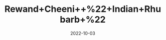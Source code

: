 ---
title: 'Rewand+Cheeni++%22+Indian+Rhubarb+%22'
date: '2022-10-03' 
metatag: '' 
inventory: '0' 
draft: false 
# meta description 
shortDescripton: 'Revand+Chini+is+highly+recommended+for%ef%bf%bdtreating+digestive+problems+like+constipation%2c+indigestion%2c+and+flatulence.+Potent+laxative%2cand+purgative+traits+of+this+formulation+aid+in+regularizing+bowel+movements+and+treating+constipation'
description: 'Herb'
longdescription: ''
featured: True
# product Price
price: '40.0'
# Product Short Description
shortDescription: 'Revand+Chini+is+highly+recommended+for%ef%bf%bdtreating+digestive+problems+like+constipation%2c+indigestion%2c+and+flatulence.+Potent+laxative%2cand+purgative+traits+of+this+formulation+aid+in+regularizing+bowel+movements+and+treating+constipation'
productID: '64313471-0F29-ED11-9968-005056B3A416'
type: 'products'
category: 'Herb' 
thumnailproduct: 'https://eraconnect.blob.core.windows.net/product-images/aminsaddiquidawakhana/64313471-0F29-ED11-9968-005056B3A416.webp' 
images:
  - image: 'https://eraconnect.blob.core.windows.net/product-images/aminsaddiquidawakhana/64313471-0F29-ED11-9968-005056B3A416.webp'  
Variants:
---